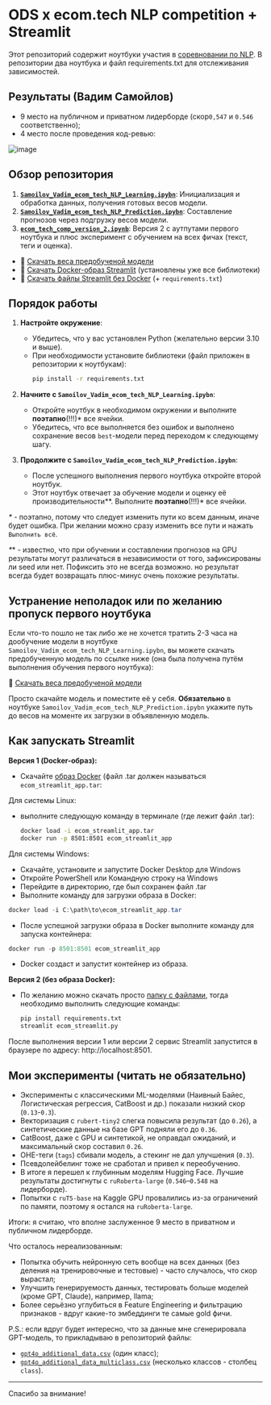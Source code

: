 # ODS x ecom.tech NLP competition + Streamlit

Этот репозиторий содержит ноутбуки участия в [соревновании по NLP](https://ods.ai/competitions/dls_ecomtech/leaderboard/private). В репозитории два ноутбука и файл requirements.txt для отслеживания зависимостей.

## Результаты (Вадим Самойлов)
- 9 место на публичном и приватном лидерборде (скор`0,547` и `0.546` соответственно);
- 4 место после проведения код-ревью:

![image](https://github.com/user-attachments/assets/7e2c09df-b5dc-4bd2-a25b-e9a3b6853cc4)

## Обзор репозитория

1. [**`Samoilov_Vadim_ecom_tech_NLP_Learning.ipybn`**](https://github.com/metanovus/ecom-tech-nlp-comp/blob/master/Samoilov_Vadim_ecom_tech_NLP_Learning.ipynb): Инициализация и обработка данных, получения готовых весов модели.
2. [**`Samoilov_Vadim_ecom_tech_NLP_Prediction.ipybn`**](https://github.com/metanovus/ecom-tech-nlp-comp/blob/master/Samoilov_Vadim_ecom_tech_NLP_Prediction.ipynb): Составление прогнозов через подгрузку весов модели.
3. [**`ecom_tech_comp_version_2.ipynb`**](https://github.com/metanovus/ecom-tech-nlp-comp/blob/master/ecom_tech_comp_version_2.ipynb): Версия 2 с аутпутами первого ноутбука и плюс эксперимент с обучением на всех фичах (текст, теги и оценка).

- 🔗 [Скачать веса предобученой модели](https://drive.google.com/file/d/1FBfKdnTpTEdcioNvNZ43ky2mkWhF-M3N/view?usp=drive_link)
- 🔗 [Скачать Docker-образ Streamlit](https://drive.google.com/file/d/1LUDDnpkZhBJv7KpZqaH3QioIYL2VXV3o/view?usp=sharing) (установлены уже все библиотеки)
- 🔗 [Скачать файлы Streamlit без Docker](https://drive.google.com/drive/folders/1_xf5iDOH1ZgKiDmM5pu7E9h6rEKugNVW?usp=sharing) (+ `requirements.txt`)

## Порядок работы

1. **Настройте окружение**:
   - Убедитесь, что у вас установлен Python (желательно версии 3.10 и выше).
   - При необходимости установите библиотеки (файл приложен в репозитории к ноутбукам):
     ```bash
     pip install -r requirements.txt
     ```

3. **Начните с `Samoilov_Vadim_ecom_tech_NLP_Learning.ipybn`**:
   - Откройте ноутбук в необходимом окружении и выполните **поэтапно**(!!!)*  все ячейки.
   - Убедитесь, что все выполняется без ошибок и выполнено сохранение весов `best`-модели перед переходом к следующему шагу.

4. **Продолжите с `Samoilov_Vadim_ecom_tech_NLP_Prediction.ipybn`**:
   - После успешного выполнения первого ноутбука откройте второй ноутбук.
   - Этот ноутбук отвечает за обучение модели и оценку её производительности**. Выполните **поэтапно**(!!!)*  все ячейки.
     
_*_ _-_ поэтапно, потому что следует изменить пути ко всем данным, иначе будет ошибка. При желании можно сразу изменить все пути и нажать `Выполнить всё`.

_*_* _-_ известно, что при обучении и составлении прогнозов на GPU результаты могут различаться в независимости от того, зафиксированы ли seed или нет. Пофиксить это не всегда возможно. но результат всегда будет возвращать плюс-минус очень похожие результаты.

## Устранение неполадок или по желанию пропуск первого ноутбука

Если что-то пошло не так либо же не хочется тратить 2-3 часа на дообучение модели в ноутбуке `Samoilov_Vadim_ecom_tech_NLP_Learning.ipybn`, вы можете скачать предобученную модель по ссылке ниже (она была получена путём выполнения обучения первого ноутбука):

🔗 [Скачать веса предобученой модели](https://drive.google.com/file/d/1FBfKdnTpTEdcioNvNZ43ky2mkWhF-M3N/view?usp=drive_link)

Просто скачайте модель и поместите её у себя. **Обязательно** в ноутбуке `Samoilov_Vadim_ecom_tech_NLP_Prediction.ipybn` укажите путь до весов на моменте их загрузки в объявленную модель.

## Как запускать Streamlit

**Версия 1 (Docker-образ):**
- Скачайте [образ Docker](https://drive.google.com/file/d/1LUDDnpkZhBJv7KpZqaH3QioIYL2VXV3o/view?usp=sharing) (файл .tar должен называться `ecom_streamlit_app.tar`:

Для системы Linux:
- выполните следующую команду в терминале (где лежит файл .tar):
  ```bash
  docker load -i ecom_streamlit_app.tar
  docker run -p 8501:8501 ecom_streamlit_app
  ```
Для системы Windows:
- Скачайте, установите и запустите Docker Desktop для Windows
- Откройте PowerShell или Командную строку на Windows
- Перейдите в директорию, где был сохранен файл .tar
- Выполните команду для загрузки образа в Docker:
```powershell
docker load -i C:\path\to\ecom_streamlit_app.tar
```
- После успешной загрузки образа в Docker выполните команду для запуска контейнера:
```powershell
docker run -p 8501:8501 ecom_streamlit_app
```
- Docker создаст и запустит контейнер из образа.

**Версия 2 (без образа Docker):**
- По желанию можно скачать просто [папку с файлами](https://drive.google.com/drive/folders/1_xf5iDOH1ZgKiDmM5pu7E9h6rEKugNVW?usp=sharing), тогда необходимо выполнить следующие команды:
  ```bash
  pip install requirements.txt
  streamlit ecom_streamlit.py
  ```

После выполнения версии 1 или версии 2 сервис Streamlit запустится в браузере по адресу: http://localhost:8501.

## Мои эксперименты (читать не обязательно)

- Эксперименты с классическими ML-моделями (Наивный Байес, Логистическая регрессия, CatBoost и др.) показали низкий скор (`0.13`-`0.3`).
- Векторизация с `rubert-tiny2` слегка повысила результат (до `0.26`), а синтетические данные на базе GPT подняли его до `0.36`.
- CatBoost, даже с GPU и синтетикой, не оправдал ожиданий, и максимальный скор составил `0.26`.
- ОHE-теги (`tags`) сбивали модель, а стекинг не дал улучшения (`0.3`).
- Псевдолейбелинг тоже не сработал и привел к переобучению.
- В итоге я перешел к глубинным моделям Hugging Face. Лучшие результаты достигнуты с `ruRoberta-large` (`0.546`–`0.548` на лидерборде).
- Попытки с `ruT5-base` на Kaggle GPU провалились из-за ограничений по памяти, поэтому я остался на `ruRoberta-large`.

Итоги: я считаю, что вполне заслуженное 9 место в приватном и публичном лидерборде.

Что осталось нереализованным:
- Попытка обучить нейронную сеть вообще на всех данных (без деления на тренировочные и тестовые) - часто случалось, что скор вырастал;
- Улучшить генерируемость данных, тестировать больше моделей (кроме GPT, Claude), например, llama;
- Более серьёзно углубиться в Feature Engineering и фильтрацию признаков - вдруг какие-то эмбеддинги те самые gold фичи.

P.S.: если вдруг будет интересно, что за данные мне сгенерировала GPT-модель, то прикладываю в репозиторий файлы: 
- [`gpt4o_additional_data.csv`](https://github.com/metanovus/ecom-tech-nlp-comp/blob/master/gpt4o_additional_data.csv) (один класс);
- [`gpt4o_additional_data_multiclass.csv`](https://github.com/metanovus/ecom-tech-nlp-comp/blob/master/gpt4o_additional_data_multiclass.csv) (несколько классов - столбец `class`).

---

Спасибо за внимание!
